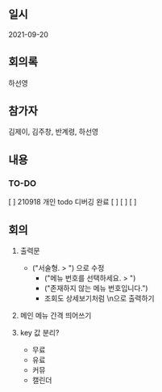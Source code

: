 ## 일시

2021-09-20

## 회의록

하선영

## 참가자

김제이, 김주창, 반계령, 하선영

## 내용

### TO-DO

[ ] 210918 개인 todo 디버깅 완료
[ ] 
[ ] 
[ ] 


## 회의

1. 출력문
   - ("서술형. > ") 으로 수정
      - ("메뉴 번호를 선택하세요. > ")
      - ("존재하지 않는 메뉴 번호입니다.")
      - 조회도 상세보기처럼 \n으로 출력하기


2. 메인 메뉴 간격 띄어쓰기 

3. key 값 분리?
   - 무료
   - 유료
   - 커뮤
   - 캘린더